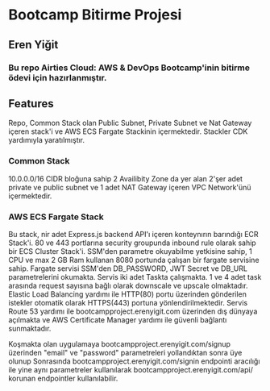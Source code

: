 # Bootcamp Bitirme Projesi


## Eren Yiğit


### Bu repo Airties Cloud: AWS & DevOps Bootcamp'inin bitirme ödevi için hazırlanmıştır.

## Features

Repo, Common Stack olan Public Subnet, Private Subnet ve Nat Gateway içeren stack'i ve AWS ECS Fargate Stackinin içermektedir.
Stackler CDK yardımıyla yaratılmıştır.

### Common Stack 
10.0.0.0/16 CIDR bloğuna sahip 2 Availibity Zone da yer alan 2'şer adet private ve public subnet ve 
1 adet NAT Gateway içeren VPC Network'ünü içermektedir.

### AWS ECS Fargate Stack
Bu stack, nir adet Express.js backend API'ı içeren konteynırın barındığı ECR Stack'i.
80 ve 443 portlarına security groupunda inbound rule olarak sahip bir ECS Cluster Stack'i.
SSM'den parametre okuyabilme yetkisine sahip, 1 CPU ve max 2 GB Ram kullanan 8080 portunda çalışan bir fargate servisine sahip.
Fargate servisi SSM'den DB_PASSWORD, JWT Secret ve DB_URL parametrelerini okumakta.
Servis iki adet Taskta çalışmakta. 1 ve 4 adet task arasında request sayısına bağlı olarak downscale ve upscale olmaktadır.
Elastic Load Balancing yardımı ile HTTP(80) portu üzerinden gönderilen istekler otomatik olarak HTTPS(443) portuna yönlendirilmektedir.
Servis Route 53 yardımı ile bootcampproject.erenyigit.com üzerinden dış dünyaya açılmakta ve AWS Certificate Manager yardımı ile güvenli bağlantı sunmaktadır.

Koşmakta olan uygulamaya bootcampproject.erenyigit.com/signup üzerinden "email" ve "password" parametreleri yollandıktan sonra üye olunup
Sonrasında bootcampproject.erenyigit.com/signin endpointi aracılığı ile yine aynı parametreler kullanılarak bootcampproject.erenyigit.com/api/<resource>
korunan endpointler kullanılabilir.


